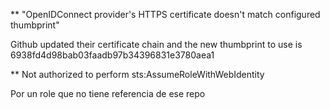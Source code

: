 


** "OpenIDConnect provider's HTTPS certificate doesn't match configured thumbprint"

Github updated their certificate chain and the new thumbprint to use is 6938fd4d98bab03faadb97b34396831e3780aea1


** Not authorized to perform sts:AssumeRoleWithWebIdentity

Por un role que no tiene referencia de ese repo



